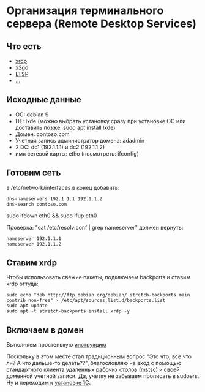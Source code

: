 # Организация терминального сервера (Remote Desktop Services)

## Что есть
- [xrdp]()
- [x2go]()
- [LTSP]()
- [...]()

## Исходные данные
- ОС: debian 9
- DE: lxde (можно выбрать установку сразу при установке ОС или доставить позже: sudo apt install lxde)
- Домен: contoso.com
- Учетная запись администратор домена: adadmin
- 2 DC: dc1 (192.1.1.1) и dc2 (192.1.1.2)
- имя сетевой карты: etho (посмотреть: ifconfig)

## Готовим сеть
в /etc/network/interfaces в конец добавить:
```
dns-nameservers 192.1.1.1 192.1.1.2
dns-search contoso.com
```

sudo ifdown eth0 && sudo ifup eth0

Проверка: "cat /etc/resolv.conf | grep nameserver" должен вернуть:
```
nameserver 192.1.1.1
nameserver 192.1.1.2
```

## Ставим xrdp
Чтобы использовать свежие пакеты, подключаем backports и ставим xrdp оттуда:
```
sudo echo "deb http://ftp.debian.org/debian/ stretch-backports main contrib non-free" > /etc/apt/sources.list.d/backports.list
sudo apt update 
sudo apt -t stretch-backports install xrdp -y
```

## Включаем в домен

Выполняем простенькую [инструкцию](join-to-domain.md)

Поскольку в этом месте стал традиционным вопрос "Это что, все что ли? А что дальше-то делать??", благословляю на вход с помощью стандартного клиента удаленных рабочих столов (mstsc) и своей доменной учетной записи. Да, учетку не забываем прописать в sudoers. Ну и переходим к [установке 1С](install-1c.md).
